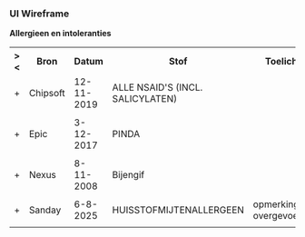 ### UI Wireframe
<b>Allergieen en intoleranties</b>
<table class="grid">
<tbody>
<tr><th>&gt;&lt;</th>
<th>Bron</th>
<th>Datum</th>
<th>Stof</th>
<th>Toelichting</th>
<th>Categorie</th>
<th>CategorieCS</th>
<th>Ernst(1)</th>
<th>Ernst(1)CS</th>
<th>Ernst(2)</th>
<th>Reacties</th>
<th>Status</th>
<th>StatusCS</th>
<th>(VStatus)</th>
</tr>
<tr><td>+</td>
<td>Chipsoft</td>
<td>12-11-2019</td>
<td>ALLE NSAID'S (INCL. SALICYLATEN)</td>
<td></td>
<td>medication</td>
<td>Medicijn</td>
<td>low</td>
<td>Licht</td>
<td></td>
<td>Huiduitslag</td>
<td>active</td>
<td>Actief</td>
<td>unconfirmed</td>
</tr><tr><td></td><td colspan=13>
</td></tr>
<tr><td>+</td>
<td>Epic</td>
<td>3-12-2017</td>
<td>PINDA</td>
<td></td>
<td>food</td>
<td></td>
<td></td>
<td></td>
<td>moderate</td>
<td>Erythrodermie</td>
<td>active</td>
<td></td>
<td>confirmed</td>
</tr><tr><td></td><td colspan=13>
</td></tr>
<tr><td>+</td>
<td>Nexus</td>
<td>8-11-2008</td>
<td>Bijengif</td>
<td></td>
<td></td>
<td></td>
<td>high</td>
<td></td>
<td>severe</td>
<td></td>
<td>active</td>
<td></td>
<td>confirmed</td>
</tr><tr><td></td><td colspan=13>
</td></tr>
<tr><td>+</td>
<td>Sanday</td>
<td>6-8-2025</td>
<td>HUISSTOFMIJTENALLERGEEN</td>
<td>opmerking bij overgevoeligheid</td>
<td>medication</td>
<td></td>
<td>low</td>
<td></td>
<td></td>
<td></td>
<td>active</td>
<td></td>
<td>confirmed</td>
</tr><tr><td></td><td colspan=13>
</td></tr>
</tbody>
</table>